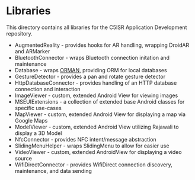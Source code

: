 Libraries
=========

This directory contains all libraries for the C5ISR Application Development repository.

* AugmentedReality - provides hooks for AR handling, wrapping DroidAR and ARMarker
* BluetoothConnector - wraps Bluetooth connection initation and maintenance
* Database - wraps [ORMAN](https://github.com/ahmetalpbalkan/orman), providing ORM for local databases
* GestureDetector - provides a pan and rotate gesture detector
* HttpDatabaseConnector - provides handling of an HTTP database connection and interaction
* ImageViewer - custom, extended Android View for viewing images
* MSEUIExtensions - a collection of extended base Android classes for specific use-cases
* MapViewer - custom, extended Android View for displaying a map via Google Maps
* ModelViewer - custom, extended Android View utilizing Rajawali to display a 3D Model
* NfcConnector - provides NFC intent/message abstraction
* SlidingMenuHelper - wraps SlidingMenu to allow for easier use
* VideoViewer - custom, extended AndroidView for displaying a video source
* WifiDirectConnector - provides WifiDirect connection discovery, maintenance, and data sending
